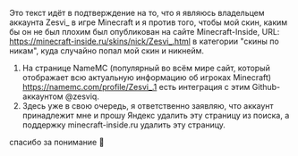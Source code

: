 Это текст идёт в подтверждение на то, что я являюсь владельцем аккаунта Zesvi_ в игре Minecraft и я против того, чтобы мой скин, каким бы он не был плохим был опубликован на сайте Minecraft-Inside, URL: https://minecraft-inside.ru/skins/nick/Zesvi_.html в категории "скины по никам", куда случайно попал мой скин и никнейм.

1. На странице NameMC (популярный во всём мире сайт, который отображает всю актуальную информацию об игроках Minecraft) https://namemc.com/profile/Zesvi_.1 есть интеграция с этим Github-аккаунтом @zesviq.
2. Здесь уже в свою очередь, я ответственно заявляю, что аккаунт принадлежит мне и прошу Яндекс удалить эту страницу из поиска, а поддержку minecraft-inside.ru удалить эту страницу.

спасибо за понимание 🙏